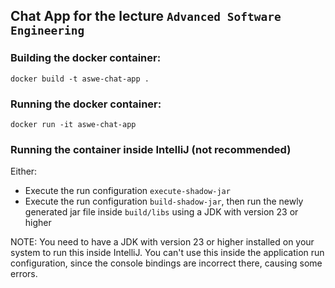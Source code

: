 ## Chat App for the lecture `Advanced Software Engineering`

### Building the docker container: 
```shell
docker build -t aswe-chat-app .
```

### Running the docker container:
```shell
docker run -it aswe-chat-app
```

### Running the container inside IntelliJ (not recommended)
Either:
- Execute the run configuration `execute-shadow-jar`
- Execute the run configuration `build-shadow-jar`, then run the newly generated jar file inside `build/libs` using a JDK with version 23 or higher

NOTE: You need to have a JDK with version 23 or higher installed on your system to run this inside IntelliJ.
You can't use this inside the application run configuration, since the console bindings are incorrect there, causing some errors.